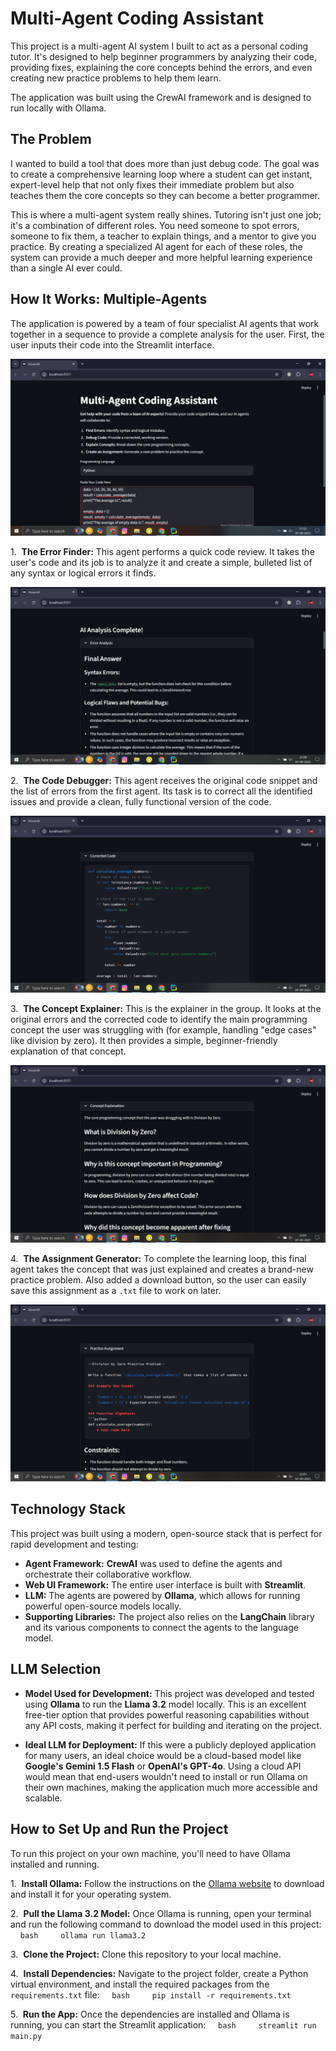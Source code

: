 # Multi-Agent Coding Assistant

This project is a multi-agent AI system I built to act as a personal coding tutor. It's designed to help beginner programmers by analyzing their code, providing fixes, explaining the core concepts behind the errors, and even creating new practice problems to help them learn.

The application was built using the CrewAI framework and is designed to run locally with Ollama.

## The Problem 

I wanted to build a tool that does more than just debug code. The goal was to create a comprehensive learning loop where a student can get instant, expert-level help that not only fixes their immediate problem but also teaches them the core concepts so they can become a better programmer.

This is where a multi-agent system really shines. Tutoring isn't just one job; it's a combination of different roles. You need someone to spot errors, someone to fix them, a teacher to explain things, and a mentor to give you practice. By creating a specialized AI agent for each of these roles, the system can provide a much deeper and more helpful learning experience than a single AI ever could.

## How It Works: Multiple-Agents

The application is powered by a team of four specialist AI agents that work together in a sequence to provide a complete analysis for the user. First, the user inputs their code into the Streamlit interface.

![Alt text](https://raw.githubusercontent.com/AnkitPrakash12C/Multi_Agent_Coding_Assistant/1e81f55fff72b33a1ff3f8b4b72e5f7be69dd7ff/Screenshot%20(403).png)

1.  **The Error Finder:** This agent performs a quick code review. It takes the user's code and its job is to analyze it and create a simple, bulleted list of any syntax or logical errors it finds.

![Alt text](https://raw.githubusercontent.com/AnkitPrakash12C/Multi_Agent_Coding_Assistant/1e81f55fff72b33a1ff3f8b4b72e5f7be69dd7ff/Screenshot%20(404).png)

2.  **The Code Debugger:** This agent receives the original code snippet and the list of errors from the first agent. Its task is to correct all the identified issues and provide a clean, fully functional version of the code.

![Alt text](https://raw.githubusercontent.com/AnkitPrakash12C/Multi_Agent_Coding_Assistant/1e81f55fff72b33a1ff3f8b4b72e5f7be69dd7ff/Screenshot%20(405).png)

3.  **The Concept Explainer:** This is the explainer in the group. It looks at the original errors and the corrected code to identify the main programming concept the user was struggling with (for example, handling "edge cases" like division by zero). It then provides a simple, beginner-friendly explanation of that concept.

![Alt text](https://raw.githubusercontent.com/AnkitPrakash12C/Multi_Agent_Coding_Assistant/1e81f55fff72b33a1ff3f8b4b72e5f7be69dd7ff/Screenshot%20(406).png)

4.  **The Assignment Generator:** To complete the learning loop, this final agent takes the concept that was just explained and creates a brand-new practice problem. Also added a download button, so the user can easily save this assignment as a `.txt` file to work on later.

![Alt text](https://raw.githubusercontent.com/AnkitPrakash12C/Multi_Agent_Coding_Assistant/1e81f55fff72b33a1ff3f8b4b72e5f7be69dd7ff/Screenshot%20(407).png)

## Technology Stack

This project was built using a modern, open-source stack that is perfect for rapid development and testing:

* **Agent Framework:** **CrewAI** was used to define the agents and orchestrate their collaborative workflow.
* **Web UI Framework:** The entire user interface is built with **Streamlit**.
* **LLM:** The agents are powered by **Ollama**, which allows for running powerful open-source models locally.
* **Supporting Libraries:** The project also relies on the **LangChain** library and its various components to connect the agents to the language model.

## LLM Selection

* **Model Used for Development:** This project was developed and tested using **Ollama** to run the **Llama 3.2** model locally. This is an excellent free-tier option that provides powerful reasoning capabilities without any API costs, making it perfect for building and iterating on the project.

* **Ideal LLM for Deployment:** If this were a publicly deployed application for many users, an ideal choice would be a cloud-based model like **Google's Gemini 1.5 Flash** or **OpenAI's GPT-4o**. Using a cloud API would mean that end-users wouldn't need to install or run Ollama on their own machines, making the application much more accessible and scalable.

## How to Set Up and Run the Project

To run this project on your own machine, you'll need to have Ollama installed and running.

1.  **Install Ollama:** Follow the instructions on the [Ollama website](https://ollama.com/) to download and install it for your operating system.

2.  **Pull the Llama 3.2 Model:** Once Ollama is running, open your terminal and run the following command to download the model used in this project:
    ```bash
    ollama run llama3.2
    ```

3.  **Clone the Project:** Clone this repository to your local machine.

4.  **Install Dependencies:** Navigate to the project folder, create a Python virtual environment, and install the required packages from the `requirements.txt` file:
    ```bash
    pip install -r requirements.txt
    ```

5.  **Run the App:** Once the dependencies are installed and Ollama is running, you can start the Streamlit application:
    ```bash
    streamlit run main.py
    ```
